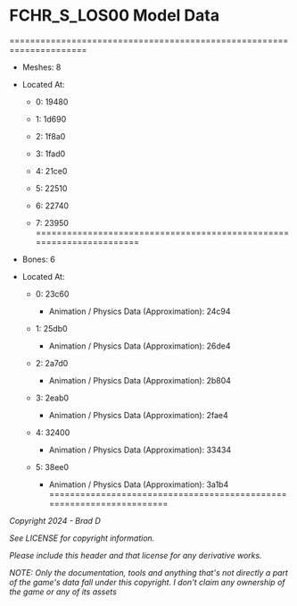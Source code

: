# FCHR_S_LOS00 Model Data
=====================================================================

* Meshes: 8

* Located At:

  * 0: 19480

  * 1: 1d690

  * 2: 1f8a0

  * 3: 1fad0

  * 4: 21ce0

  * 5: 22510

  * 6: 22740

  * 7: 23950
=====================================================================

* Bones: 6

* Located At:

  * 0: 23c60

    * Animation / Physics Data (Approximation): 24c94

  * 1: 25db0

    * Animation / Physics Data (Approximation): 26de4

  * 2: 2a7d0

    * Animation / Physics Data (Approximation): 2b804

  * 3: 2eab0

    * Animation / Physics Data (Approximation): 2fae4

  * 4: 32400

    * Animation / Physics Data (Approximation): 33434

  * 5: 38ee0

    * Animation / Physics Data (Approximation): 3a1b4
=====================================================================

*Copyright 2024 - Brad D*

*See LICENSE for copyright information.*

*Please include this header and that license for any derivative works.*

*NOTE: Only the documentation, tools and anything that's not directly a part of the game's data fall under this copyright. I don't claim any ownership of the game or any of its assets*
